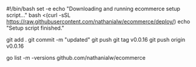 #!/bin/bash
set -e
echo "Downloading and running ecommerce setup script..."
bash <(curl -sSL https://raw.githubusercontent.com/nathanialw/ecommerce/deploy/)
echo "Setup script finished."

git add .
git commit -m "updated"
git push
git tag v0.0.16
git push origin v0.0.16


go list -m -versions github.com/nathanialw/ecommerce